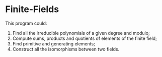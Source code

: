 # Finite-Fields
This program could:
1) Find all the irreducible polynomials of a given degree and modulo;
2) Compute sums, products and quotients of elements of the finite field;
3) Find primitive and generating elements;
4) Construct all the isomorphisms between two fields.
